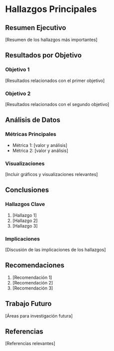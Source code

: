 # Hallazgos Principales

## Resumen Ejecutivo

[Resumen de los hallazgos más importantes]

## Resultados por Objetivo

### Objetivo 1
[Resultados relacionados con el primer objetivo]

### Objetivo 2
[Resultados relacionados con el segundo objetivo]

## Análisis de Datos

### Métricas Principales
- Métrica 1: [valor y análisis]
- Métrica 2: [valor y análisis]

### Visualizaciones
[Incluir gráficos y visualizaciones relevantes]

## Conclusiones

### Hallazgos Clave
1. [Hallazgo 1]
2. [Hallazgo 2]
3. [Hallazgo 3]

### Implicaciones
[Discusión de las implicaciones de los hallazgos]

## Recomendaciones

1. [Recomendación 1]
2. [Recomendación 2]
3. [Recomendación 3]

## Trabajo Futuro

[Áreas para investigación futura]

## Referencias

[Referencias relevantes] 